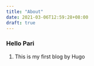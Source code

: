 ```yaml
---
title: "About"
date: 2021-03-06T12:59:28+08:00
draft: true
---
```


### Hello Pari

1. This is my first blog by Hugo
